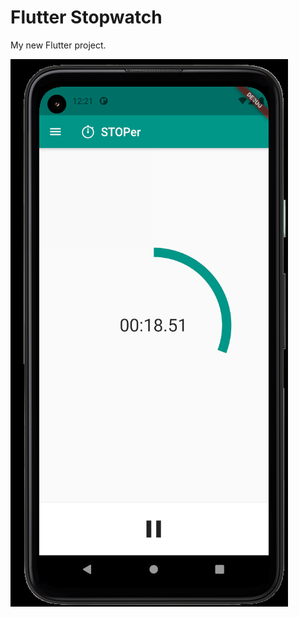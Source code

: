 # Flutter Stopwatch

My new Flutter project.

![APP Screenshot](https://github.com/Mvtthew/flutter-stopwatch/blob/main/app.png?raw=true)
